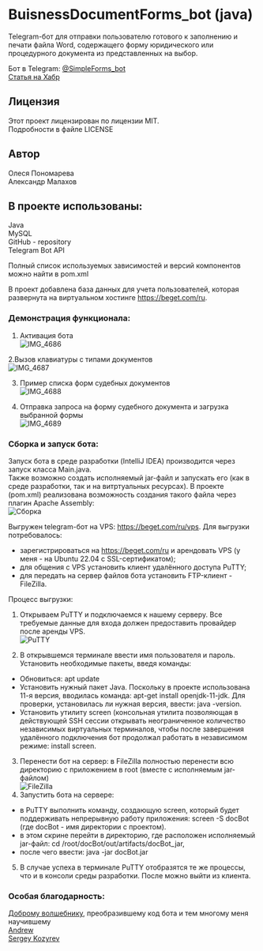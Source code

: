 # BuisnessDocumentForms_bot (java)  
Telegram-бот для отправки пользователю готового к заполнению и печати файла Word, содержащего форму юридического или процедурного документа из представленных на выбор.  

Бот в Telegram: [@SimpleForms_bot](https://t.me/SimpleForms_bot)  
[Статья на Хабр](https://habr.com/ru/post/723580/)  

## Лицензия  
Этот проект лицензирован по лицензии MIT.  
Подробности в файле LICENSE  

## Автор  
Олеся Пономарева  
Александр Малахов  

## В проекте использованы:  
Java  
MySQL  
GitHub - repository  
Telegram Bot API  

Полный список используемых зависимостей и версий компонентов можно найти в pom.xml  

В проект добавлена база данных для учета пользователей, которая развернута на виртуальном хостинге https://beget.com/ru.

### Демонстрация функционала:  

1. Активация бота  
![IMG_4686](https://user-images.githubusercontent.com/77875474/223326907-4186f656-2a6b-4412-9a08-dc6094c4238b.PNG)  

2.Вызов клавиатуры с типами документов  
![IMG_4687](https://user-images.githubusercontent.com/77875474/223326940-0ee07e7e-a9b7-477f-97c9-f20a9ba274bd.PNG)  

3. Пример списка форм судебных документов  
![IMG_4688](https://user-images.githubusercontent.com/77875474/223326967-3b05755c-6eeb-47ac-ab51-dc4bbb81c479.PNG)  

4. Отправка запроса на форму судебного документа и загрузка выбранной формы  
![IMG_4689](https://user-images.githubusercontent.com/77875474/223327018-08c00f80-fad5-432e-bfba-ddf1abe6880c.PNG) 

### Сборка и запуск бота:  
Запуск бота в среде разработки (IntelliJ IDEA) производится через запуск класса Main.java.  
Также возможно создать исполняемый jar-файл и запускать его (как в среде разработки, так и на витртуальных ресурсах). В проекте (pom.xml) реализована возможность создания такого файла через плагин Apache Assembly:  
![Сборка](https://user-images.githubusercontent.com/77875474/223328401-9d066943-3ebd-4e23-954d-094c659b4ec9.jpg)  

Выгружен telegram-бот на VPS: https://beget.com/ru/vps. Для выгрузки потребовалось:  
- зарегистрироваться на https://beget.com/ru и арендовать VPS (у меня - на Ubuntu 22.04 с SSL-сертификатом);  
- для общения с VPS установить клиент удалённого доступа PuTTY;  
- для передать на сервер файлов бота установить FTP-клиент - FileZilla.  

Процесс выгрузки:  
1. Открываем PuTTY и подключаемся к нашему серверу. Все требуемые данные для входа должен предоставить провайдер после аренды VPS.  
![PuTTY](https://user-images.githubusercontent.com/77875474/223329856-ab2ed3fa-3757-4bfb-8500-acabb4891ead.jpg)  

2. В открывшемся терминале ввести имя пользователя и пароль.  
Установить необходимые пакеты, введя команды:  
- Обновиться: apt update  
- Установить нужный пакет Java. Поскольку в проекте использована 11-я версия, вводилась команда: apt-get install openjdk-11-jdk. Для проверки, установилась ли нужная версия, ввести: java -version.  
- Установить утилиту screen (консольная утилита позволяющая в действующей SSH сессии открывать неограниченное количество независимых виртуальных терминалов, чтобы после завершения удалённого подключения бот продолжал работать в независимом режиме: install screen.  
3. Перенести бот на сервер: в FileZilla полностью перенести всю директорию с приложением в root (вместе с исполняемым jar-файлом)  
![FileZilla](https://user-images.githubusercontent.com/77875474/223331799-376707fc-5e12-4da9-a45d-f7c731b01adf.jpg)  
4. Запустить бота на сервере:  
- в PuTTY выполнить команду, создающую screen, который будет поддерживать непрерывную работу приложения: screen -S docBot (где docBot - имя директории с проектом).  
- в этом скрине перейти в директорию, где расположен исполняемый jar-файл:  cd /root/docBot/out/artifacts/docBot_jar,  
- после чего ввести: java -jar docBot.jar  
5. В случае успеха в терминале PuTTY отобразятся те же процессы, что и в консоли среды разработки. После можно выйти из клиента.  

### Особая благодарность:
[Доброму волшебнику](https://github.com/jamalakhov), преобразившему код бота и тем многому меня научившему  
[Andrew](https://github.com/MonsterDeveloper)  
[Sergey Kozyrev](https://github.com/taksebe-official)  
